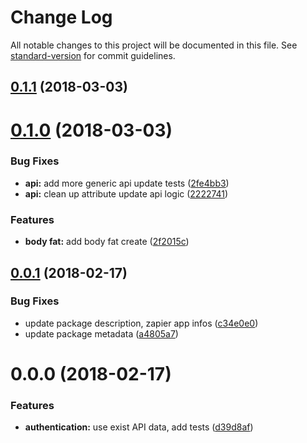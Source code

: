 # Change Log

All notable changes to this project will be documented in this file. See [standard-version](https://github.com/conventional-changelog/standard-version) for commit guidelines.

<a name="0.1.1"></a>
## [0.1.1](https://github.com/jsDotCr/zapier-exist.io/compare/v0.1.0...v0.1.1) (2018-03-03)



<a name="0.1.0"></a>
# [0.1.0](https://github.com/jsDotCr/zapier-exist.io/compare/v0.0.1...v0.1.0) (2018-03-03)


### Bug Fixes

* **api:** add more generic api update tests ([2fe4bb3](https://github.com/jsDotCr/zapier-exist.io/commit/2fe4bb3))
* **api:** clean up attribute update api logic ([2222741](https://github.com/jsDotCr/zapier-exist.io/commit/2222741))


### Features

* **body fat:** add body fat create ([2f2015c](https://github.com/jsDotCr/zapier-exist.io/commit/2f2015c))



<a name="0.0.1"></a>
## [0.0.1](https://github.com/jsDotCr/zapier-exist.io/compare/v0.0.0...v0.0.1) (2018-02-17)


### Bug Fixes

* update package description, zapier app infos ([c34e0e0](https://github.com/jsDotCr/zapier-exist.io/commit/c34e0e0))
* update package metadata ([a4805a7](https://github.com/jsDotCr/zapier-exist.io/commit/a4805a7))



<a name="0.0.0"></a>
# 0.0.0 (2018-02-17)


### Features

* **authentication:** use exist API data, add tests ([d39d8af](https://github.com/jsDotCr/zapier-exist.io/commit/d39d8af))
